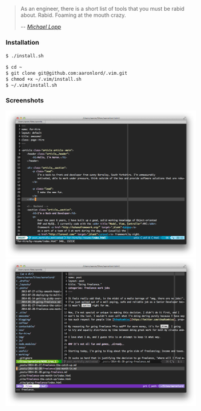 > As an engineer, there is a short list of tools that you must be rabid about. Rabid. Foaming at the mouth crazy.
>
> -- <cite>[Michael Lopp][1]</cite>

### Installation

`$ ./install.sh`

```
$ cd ~
$ git clone git@github.com:aaronlord/.vim.git
$ chmod +x ~/.vim/install.sh
$ ~/.vim/install.sh
```

### Screenshots

![Vim](vim-1.png)
![Vim](vim-2.png)

[1]:http://www.randsinrepose.com/archives/2009/11/02/the_foamy_rules_for_rabid_tools.html
